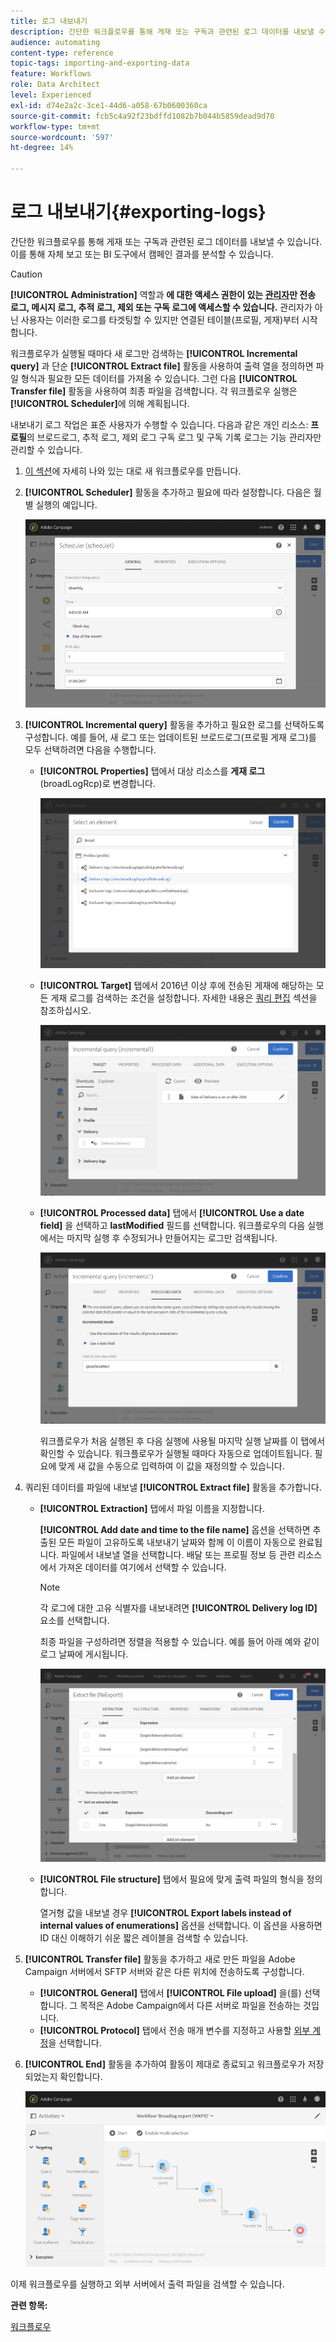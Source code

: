 ```yaml
---
title: 로그 내보내기
description: 간단한 워크플로우를 통해 게재 또는 구독과 관련된 로그 데이터를 내보낼 수 있습니다.
audience: automating
content-type: reference
topic-tags: importing-and-exporting-data
feature: Workflows
role: Data Architect
level: Experienced
exl-id: d74e2a2c-3ce1-44d6-a058-67b0600360ca
source-git-commit: fcb5c4a92f23bdffd1082b7b044b5859dead9d70
workflow-type: tm+mt
source-wordcount: '597'
ht-degree: 14%

---
```


# 로그 내보내기{#exporting-logs}

간단한 워크플로우를 통해 게재 또는 구독과 관련된 로그 데이터를 내보낼 수 있습니다. 이를 통해 자체 보고 또는 BI 도구에서 캠페인 결과를 분석할 수 있습니다.

>[!CAUTION]
>
>**[!UICONTROL Administration]** 역할과 **에 대한 액세스 권한이 있는 [관리자](../../administration/using/users-management.md#functional-administrators)만 전송 로그, 메시지 로그, 추적 로그, 제외 또는 구독 로그에 액세스할 수 있습니다.** 관리자가 아닌 사용자는 이러한 로그를 타겟팅할 수 있지만 연결된 테이블(프로필, 게재)부터 시작합니다.

워크플로우가 실행될 때마다 새 로그만 검색하는 **[!UICONTROL Incremental query]** 과 단순 **[!UICONTROL Extract file]** 활동을 사용하여 출력 열을 정의하면 파일 형식과 필요한 모든 데이터를 가져올 수 있습니다. 그런 다음 **[!UICONTROL Transfer file]** 활동을 사용하여 최종 파일을 검색합니다. 각 워크플로우 실행은 **[!UICONTROL Scheduler]**&#x200B;에 의해 계획됩니다.

내보내기 로그 작업은 표준 사용자가 수행할 수 있습니다. 다음과 같은 개인 리소스: **프로필**&#x200B;의 브로드로그, 추적 로그, 제외 로그 구독 로그 및 구독 기록 로그는 기능 관리자만 관리할 수 있습니다.

1. [이 섹션](../../automating/using/building-a-workflow.md#creating-a-workflow)에 자세히 나와 있는 대로 새 워크플로우를 만듭니다.
1. **[!UICONTROL Scheduler]** 활동을 추가하고 필요에 따라 설정합니다. 다음은 월별 실행의 예입니다.

   ![](assets/export_logs_scheduler.png)

1. **[!UICONTROL Incremental query]** 활동을 추가하고 필요한 로그를 선택하도록 구성합니다. 예를 들어, 새 로그 또는 업데이트된 브로드로그(프로필 게재 로그)를 모두 선택하려면 다음을 수행합니다.

   * **[!UICONTROL Properties]** 탭에서 대상 리소스를 **게재 로그**(broadLogRcp)로 변경합니다.

      ![](assets/export_logs_query_properties.png)

   * **[!UICONTROL Target]** 탭에서 2016년 이상 후에 전송된 게재에 해당하는 모든 게재 로그를 검색하는 조건을 설정합니다. 자세한 내용은 [쿼리 편집](../../automating/using/editing-queries.md#creating-queries) 섹션을 참조하십시오.

      ![](assets/export_logs_query_target.png)

   * **[!UICONTROL Processed data]** 탭에서 **[!UICONTROL Use a date field]** 을 선택하고 **lastModified** 필드를 선택합니다. 워크플로우의 다음 실행에서는 마지막 실행 후 수정되거나 만들어지는 로그만 검색됩니다.

      ![](assets/export_logs_query_processeddata.png)

      워크플로우가 처음 실행된 후 다음 실행에 사용될 마지막 실행 날짜를 이 탭에서 확인할 수 있습니다. 워크플로우가 실행될 때마다 자동으로 업데이트됩니다. 필요에 맞게 새 값을 수동으로 입력하여 이 값을 재정의할 수 있습니다.

1. 쿼리된 데이터를 파일에 내보낼 **[!UICONTROL Extract file]** 활동을 추가합니다.

   * **[!UICONTROL Extraction]** 탭에서 파일 이름을 지정합니다.

      **[!UICONTROL Add date and time to the file name]** 옵션을 선택하면 추출된 모든 파일이 고유하도록 내보내기 날짜와 함께 이 이름이 자동으로 완료됩니다. 파일에서 내보낼 열을 선택합니다. 배달 또는 프로필 정보 등 관련 리소스에서 가져온 데이터를 여기에서 선택할 수 있습니다.

      >[!NOTE]
      >
      >각 로그에 대한 고유 식별자를 내보내려면 **[!UICONTROL Delivery log ID]** 요소를 선택합니다.

      최종 파일을 구성하려면 정렬을 적용할 수 있습니다. 예를 들어 아래 예와 같이 로그 날짜에 게시됩니다.

      ![](assets/export_logs_extractfile_extraction.png)

   * **[!UICONTROL File structure]** 탭에서 필요에 맞게 출력 파일의 형식을 정의합니다.

      열거형 값을 내보낼 경우 **[!UICONTROL Export labels instead of internal values of enumerations]** 옵션을 선택합니다. 이 옵션을 사용하면 ID 대신 이해하기 쉬운 짧은 레이블을 검색할 수 있습니다.

1. **[!UICONTROL Transfer file]** 활동을 추가하고 새로 만든 파일을 Adobe Campaign 서버에서 SFTP 서버와 같은 다른 위치에 전송하도록 구성합니다.

   * **[!UICONTROL General]** 탭에서 **[!UICONTROL File upload]** 을(를) 선택합니다. 그 목적은 Adobe Campaign에서 다른 서버로 파일을 전송하는 것입니다.
   * **[!UICONTROL Protocol]** 탭에서 전송 매개 변수를 지정하고 사용할 [외부 계정](../../administration/using/external-accounts.md#creating-an-external-account)을 선택합니다.

1. **[!UICONTROL End]** 활동을 추가하여 활동이 제대로 종료되고 워크플로우가 저장되었는지 확인합니다.

   ![](assets/export_logs_example_workflow.png)

이제 워크플로우를 실행하고 외부 서버에서 출력 파일을 검색할 수 있습니다.

**관련 항목:**

[워크플로우](../../automating/using/get-started-workflows.md)
